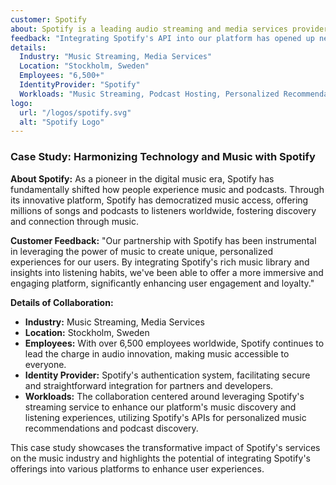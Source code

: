 ```yaml
---
customer: Spotify
about: Spotify is a leading audio streaming and media services provider, changing how the world accesses, discovers, and enjoys music and podcasts. With a vast library of tracks and a wide range of podcast content, Spotify offers personalized listening experiences to its global audience.
feedback: "Integrating Spotify's API into our platform has opened up new avenues for user engagement and content discovery. The seamless access to Spotify's extensive music library has not only enriched our service offering but also significantly improved user retention and satisfaction."
details:
  Industry: "Music Streaming, Media Services"
  Location: "Stockholm, Sweden"
  Employees: "6,500+"
  IdentityProvider: "Spotify"
  Workloads: "Music Streaming, Podcast Hosting, Personalized Recommendations"
logo:
  url: "/logos/spotify.svg"
  alt: "Spotify Logo"
---
```


### Case Study: Harmonizing Technology and Music with Spotify

**About Spotify:**
As a pioneer in the digital music era, Spotify has fundamentally shifted how people experience music and podcasts. Through its innovative platform, Spotify has democratized music access, offering millions of songs and podcasts to listeners worldwide, fostering discovery and connection through music.

**Customer Feedback:**
"Our partnership with Spotify has been instrumental in leveraging the power of music to create unique, personalized experiences for our users. By integrating Spotify's rich music library and insights into listening habits, we've been able to offer a more immersive and engaging platform, significantly enhancing user engagement and loyalty."

**Details of Collaboration:**
- **Industry:** Music Streaming, Media Services
- **Location:** Stockholm, Sweden
- **Employees:** With over 6,500 employees worldwide, Spotify continues to lead the charge in audio innovation, making music accessible to everyone.
- **Identity Provider:** Spotify's authentication system, facilitating secure and straightforward integration for partners and developers.
- **Workloads:** The collaboration centered around leveraging Spotify's streaming service to enhance our platform's music discovery and listening experiences, utilizing Spotify's APIs for personalized music recommendations and podcast discovery.

This case study showcases the transformative impact of Spotify's services on the music industry and highlights the potential of integrating Spotify's offerings into various platforms to enhance user experiences.
